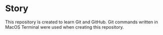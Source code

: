 # Story
This repository is created to learn Git and GitHub. 
Git commands written in MacOS Terminal were used when creating this repository.
